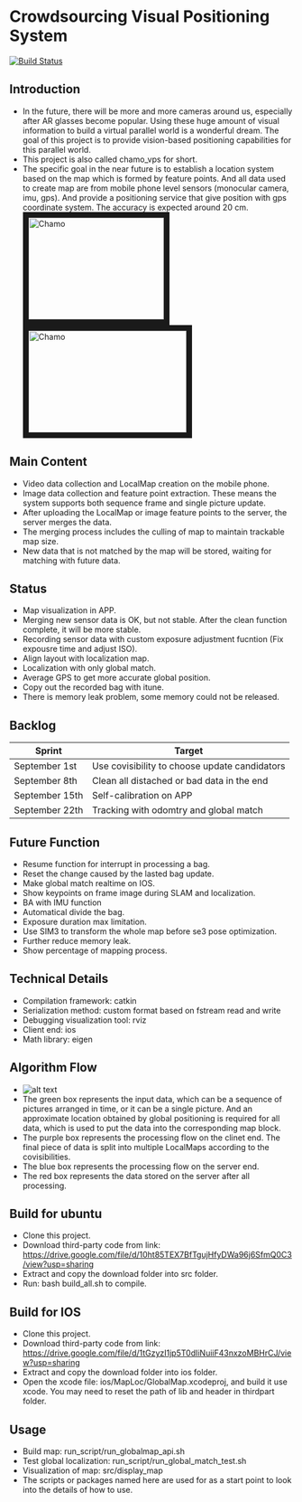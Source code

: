 # Crowdsourcing Visual Positioning System
[![Build Status](https://travis-ci.org/joemccann/dillinger.svg?branch=master)](https://travis-ci.org/joemccann/dillinger)
## Introduction
  - In the future, there will be more and more cameras around us, especially after AR glasses become popular. Using these huge amount of visual information to build a virtual parallel world is a wonderful dream. The goal of this project is to provide vision-based positioning capabilities for this parallel world.
  - This project is also called chamo_vps for short. 
  - The specific goal in the near future is to establish a location system based on the map which is formed by feature points. And all data used to create map are from mobile phone level sensors (monocular camera, imu, gps). And provide a positioning service that give position with gps coordinate system. The accuracy is expected around 20 cm.
<a href="https://www.bilibili.com/video/av65482154" target="_blank"><img src="https://github.com/rabienrose/crowdsourcing_visual_positioning_system/blob/master/doc/map_loc.jpg" 
alt="Chamo" width="240" height="180" border="10" /></a>
<a href="https://www.bilibili.com/video/av65569066" target="_blank"><img src="https://github.com/rabienrose/crowdsourcing_visual_positioning_system/blob/master/doc/app.jpg" 
alt="Chamo" width="280" height="180" border="10" /></a>
## Main Content
  - Video data collection and LocalMap creation on the mobile phone.
  - Image data collection and feature point extraction. These means the system supports both sequence frame and single picture update.
  - After uploading the LocalMap or image feature points to the server, the server merges the data.
  - The merging process includes the culling of map to maintain trackable map size.
  - New data that is not matched by the map will be stored, waiting for matching with future data.
## Status
  - Map visualization in APP.
  - Merging new sensor data is OK, but not stable. After the clean function complete, it will be more stable.
  - Recording sensor data with custom exposure adjustment fucntion (Fix expousre time and adjust ISO).
  - Align layout with localization map.
  - Localization with only global match.
  - Average GPS to get more accurate global position.
  - Copy out the recorded bag with itune.
  - There is memory leak problem, some memory could not be released.
## Backlog
| Sprint | Target |
| ------ | ------ |
| September 1st | Use covisibility to choose update candidators |
| September 8th | Clean all distached or bad data in the end |
| September 15th | Self-calibration on APP |
| September 22th | Tracking with odomtry and global match |
## Future Function
  - Resume function for interrupt in processing a bag.
  - Reset the change caused by the lasted bag update.
  - Make global match realtime on IOS.
  - Show keypoints on frame image during SLAM and localization.
  - BA with IMU function
  - Automatical divide the bag.
  - Exposure duration max limitation.
  - Use SIM3 to transform the whole map before se3 pose optimization.
  - Further reduce memory leak.
  - Show percentage of mapping process.
## Technical Details
  - Compilation framework: catkin
  - Serialization method: custom format based on fstream read and write
  - Debugging visualization tool: rviz
  - Client end: ios
  - Math library: eigen
## Algorithm Flow
  - ![alt text](https://github.com/rabienrose/crowdsourcing_visual_positioning_system/blob/master/doc/algo_process.png "Workflow")
  - The green box represents the input data, which can be a sequence of pictures arranged in time, or it can be a single picture. And an approximate location obtained by global positioning is required for all data, which is used to put the data into the corresponding map block.
  - The purple box represents the processing flow on the clinet end. The final piece of data is split into multiple LocalMaps according to the covisibilities.
  - The blue box represents the processing flow on the server end.
  - The red box represents the data stored on the server after all processing.
## Build for ubuntu
  - Clone this project.
  - Download third-party code from link: https://drive.google.com/file/d/10ht85TEX7BfTgujHfyDWa96j6SfmQ0C3/view?usp=sharing
  - Extract and copy the download folder into src folder.
  - Run: bash build_all.sh to compile.
## Build for IOS
  - Clone this project.
  - Download third-party code from link: https://drive.google.com/file/d/1tGzyzI1jp5T0dIiNuiiF43nxzoMBHrCJ/view?usp=sharing
  - Extract and copy the download folder into ios folder.
  - Open the xcode file: ios/MapLoc/GlobalMap.xcodeproj, and build it use xcode. You may need to reset the path of lib and header in thirdpart folder.
## Usage
  - Build map: run_script/run_globalmap_api.sh
  - Test global localization: run_script/run_global_match_test.sh
  - Visualization of map: src/display_map
  - The scripts or packages named here are used for as a start point to look into the details of how to use.

